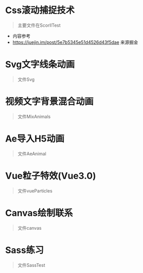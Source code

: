 # Css滚动捕捉技术
> 主要文件在ScorllTest
  - 内容参考
  - https://juejin.im/post/5e7b5345e51d4526d43f5dae 来源掘金
# Svg文字线条动画
> 文件Svg
# 视频文字背景混合动画
> 文件MixAnimals
# Ae导入H5动画
> 文件AeAnimal
# Vue粒子特效(Vue3.0)
> 文件vueParticles
# Canvas绘制联系
> 文件canvas
# Sass练习
> 文件SassTest
